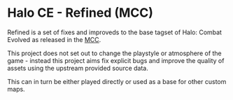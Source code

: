# Halo CE - Refined (MCC)
Refined is a set of fixes and improveds to the base tagset of Halo: Combat Evolved as released in the [MCC](https://store.steampowered.com/app/976730/Halo_The_Master_Chief_Collection/).

This project does not set out to change the playstyle or atmosphere of the game -
instead this project aims fix explicit bugs and improve the quality of assets using
the upstream provided source data.

This can in turn be either played directly or used as a base for other custom maps.
